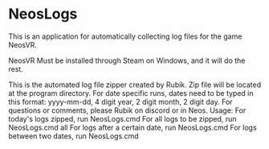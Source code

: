 # NeosLogs

This is an application for automatically collecting log files for the game NeosVR.

NeosVR Must be installed through Steam on Windows, and it will do the rest.

This is the automated log file zipper created by Rubik.
Zip file will be located at the program directory.
For date specific runs, dates need to be typed in this format: 
yyyy-mm-dd, 4 digit year, 2 digit month, 2 digit day. 
For questions or comments, please Rubik on discord or in Neos. 
Usage:
For today's logs zipped, run NeosLogs.cmd
For all logs to be zipped, run NeosLogs.cmd all
For logs after a certain date, run NeosLogs.cmd <date>
For logs between two dates, run NeosLogs.cmd <date1> <date2>
